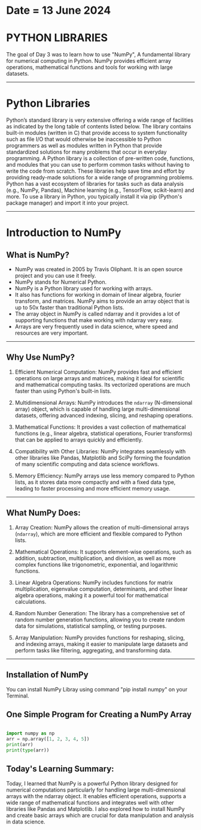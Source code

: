 # Date = 13 June 2024
# PYTHON LIBRARIES
The goal of Day 3 was to learn how to use "NumPy", A fundamental library for numerical computing in Python. NumPy provides efficient array operations, mathematical functions and tools for working with large datasets.

---


# Python Libraries
Python’s standard library is very extensive offering a wide range of facilities as indicated by the long table of contents listed below. The library contains built-in modules (written in C) that provide access to system functionality such as file I/O that would otherwise be inaccessible to Python programmers as well as modules written in Python that provide standardized solutions for many problems that occur in everyday programming. A Python library is a collection of pre-written code, functions, and modules that you can use to perform common tasks without having to write the code from scratch. These libraries help save time and effort by providing ready-made solutions for a wide range of programming problems. 
Python has a vast ecosystem of libraries for tasks such as data analysis (e.g., NumPy, Pandas), Machine learning (e.g., TensorFlow, scikit-learn) and more. To use a library in Python, you typically install it via pip (Python's package manager) and import it into your project.

---

# Introduction to NumPy

## What is NumPy?
- NumPy was created in 2005 by Travis Oliphant. It is an open source project and you can use it freely.
- NumPy stands for Numerical Python.
- NumPy is a Python library used for working with arrays.
- It also has functions for working in domain of linear algebra, fourier transform, and matrices.
 NumPy aims to provide an array object that is up to 50x faster than traditional Python lists.
- The array object in NumPy is called ndarray and it provides a lot of supporting functions that make working with ndarray very easy.
- Arrays are very frequently used in data science, where speed and resources are very important.

---

## Why Use NumPy?

1. Efficient Numerical Computation: NumPy provides fast and efficient operations on large arrays and matrices, making it ideal for scientific and mathematical computing tasks. Its vectorized operations are much faster than using Python's built-in lists.

2. Multidimensional Arrays: NumPy introduces the `ndarray` (N-dimensional array) object, which is capable of handling large multi-dimensional datasets, offering advanced indexing, slicing, and reshaping operations.

3. Mathematical Functions: It provides a vast collection of mathematical functions (e.g., linear algebra, statistical operations, Fourier transforms) that can be applied to arrays quickly and efficiently.

4. Compatibility with Other Libraries: NumPy integrates seamlessly with other libraries like Pandas, Matplotlib and SciPy forming the foundation of many scientific computing and data science workflows.

5. Memory Efficiency: NumPy arrays use less memory compared to Python lists, as it stores data more compactly and with a fixed data type, leading to faster processing and more efficient memory usage.

---

## What NumPy Does:

1. Array Creation: NumPy allows the creation of multi-dimensional arrays (`ndarray`), which are more efficient and flexible compared to Python lists.

2. Mathematical Operations: It supports element-wise operations, such as addition, subtraction, multiplication, and division, as well as more complex functions like trigonometric, exponential, and logarithmic functions.

3. Linear Algebra Operations: NumPy includes functions for matrix multiplication, eigenvalue computation, determinants, and other linear algebra operations, making it a powerful tool for mathematical calculations.

4. Random Number Generation: The library has a comprehensive set of random number generation functions, allowing you to create random data for simulations, statistical sampling, or testing purposes.

5. Array Manipulation: NumPy provides functions for reshaping, slicing, and indexing arrays, making it easier to manipulate large datasets and perform tasks like filtering, aggregating, and transforming data.

---

## Installation of NumPy
You can install NumPy Libray using command "pip install numpy" on your Terminal.


## One Simple Program for Creating a NumPy Array

```python

import numpy as np
arr = np.array([1, 2, 3, 4, 5])
print(arr)
print(type(arr))

```

## Today's Learning Summary:
Today, I learned that NumPy is a powerful Python library designed for numerical computations particularly for handling large multi-dimensional arrays with the ndarray object. It enables efficient operations, supports a wide range of mathematical functions and integrates well with other libraries like Pandas and Matplotlib. I also explored how to install NumPy and create basic arrays which are crucial for data manipulation and analysis in data science.



